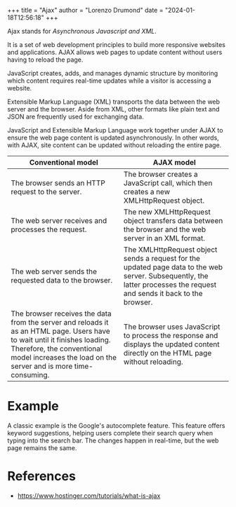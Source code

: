 +++
title = "Ajax"
author = "Lorenzo Drumond"
date = "2024-01-18T12:56:18"
+++


Ajax stands for _Asynchronous Javascript and XML_.

It is a set of web development principles to build more responsive websites and applications. AJAX allows web pages to update content without users having to reload the page.

JavaScript creates, adds, and manages dynamic structure by monitoring which content requires real-time updates while a visitor is accessing a website.

Extensible Markup Language (XML) transports the data between the web server and the browser. Aside from XML, other formats like plain text and JSON are frequently used for exchanging data.

JavaScript and Extensible Markup Language work together under AJAX to ensure the web page content is updated asynchronously. In other words, with AJAX, site content can be updated without reloading the entire page.

|Conventional model	| AJAX model |
|-------------------|------------|
|The browser sends an HTTP request to the server.	| The browser creates a JavaScript call, which then creates a new XMLHttpRequest object.|
|The web server receives and processes the request.	| The new XMLHttpRequest object transfers data between the browser and the web server in an XML format.|
|The web server sends the requested data to the browser. | The XMLHttpRequest object sends a request for the updated page data to the web server. Subsequently, the latter processes the request and sends it back to the browser.|
|The browser receives the data from the server and reloads it as an HTML page. Users have to wait until it finishes loading. Therefore, the conventional model increases the load on the server and is more time-consuming.	| The browser uses JavaScript to process the response and displays the updated content directly on the HTML page without reloading.|


# Example
A classic example is the Google's autocomplete feature. This feature offers keyword suggestions, helping users complete their search query when typing into the search bar. The changes happen in real-time, but the web page remains the same.

# References
- https://www.hostinger.com/tutorials/what-is-ajax
